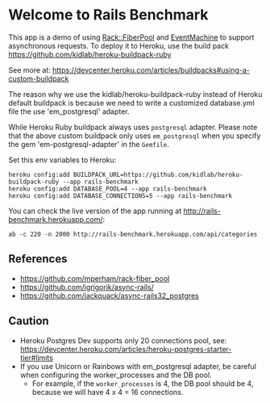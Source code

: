 Welcome to Rails Benchmark
==========================

This app is a demo of using [Rack::FiberPool](https://github.com/mperham/rack-fiber_pool) and [EventMachine](https://github.com/eventmachine/eventmachine) to support asynchronous requests. To deploy it to Heroku, use the build pack https://github.com/kidlab/heroku-buildpack-ruby

See more at: https://devcenter.heroku.com/articles/buildpacks#using-a-custom-buildpack

The reason why we use the kidlab/heroku-buildpack-ruby instead of Heroku default buildpack is because we need to write a customized database.yml file the use 'em_postgresql' adapter. 

While Heroku Ruby buildpack always uses `postgresql` adapter.
Please note that the above custom buildpack only uses `em_postgresql` when you specify the gem 'em-postgresql-adapter' in the `Gemfile`.
  
Set this env variables to Heroku:

    heroku config:add BUILDPACK_URL=https://github.com/kidlab/heroku-buildpack-ruby --app rails-benchmark
    heroku config:add DATABASE_POOL=4 --app rails-benchmark
    heroku config:add DATABASE_CONNECTIONS=5 --app rails-benchmark

You can check the live version of the app running at http://rails-benchmark.herokuapp.com/:

    ab -c 220 -n 2000 http://rails-benchmark.herokuapp.com/api/categories

References
---------
* https://github.com/mperham/rack-fiber_pool
* https://github.com/igrigorik/async-rails/
* https://github.com/jackquack/async-rails32_postgres

Caution
------- 
* Heroku Postgres Dev supports only 20 connections pool, see: https://devcenter.heroku.com/articles/heroku-postgres-starter-tier#limits
* If you use Unicorn or Rainbows with em_postgresql adapter, be careful when configuring the worker_processes and the DB pool.
    - For example, if the `worker_processes` is 4, the DB pool should be 4, because we will have 4 x 4 = 16 connections.
